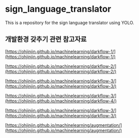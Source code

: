 # sign_language_translator
This is a repository for the sign language translator using YOLO.

개발환경 갖추기 관련 참고자료
---
[https://ohjinjin.github.io/machinelearning/darkflow-1/](https://ohjinjin.github.io/machinelearning/darkflow-1/)
<br/>

[https://ohjinjin.github.io/machinelearning/darkflow-2/](https://ohjinjin.github.io/machinelearning/darkflow-2/)
<br/>

[https://ohjinjin.github.io/machinelearning/darkflow-3/](https://ohjinjin.github.io/machinelearning/darkflow-3/)
<br/>

[https://ohjinjin.github.io/machinelearning/darkflow-3/](https://ohjinjin.github.io/machinelearning/darkflow-4/)
<br/>

[https://ohjinjin.github.io/machinelearning/darkflow-3/](https://ohjinjin.github.io/machinelearning/darkflow-3/)
<br/>

[https://ohjinjin.github.io/machinelearning/augmentation/](https://ohjinjin.github.io/machinelearning/augmentation/)
<br/>
